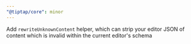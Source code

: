 ```yaml
---
"@tiptap/core": minor
---
```


Add `rewriteUnknownContent` helper, which can strip your editor JSON of content which is invalid within the current editor's schema
